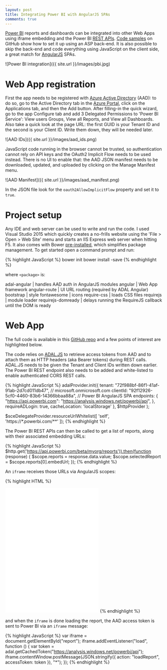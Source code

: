 ```yaml
---
layout: post
title: Integrating Power BI with AngularJS SPAs
comments: true
---
```


[Power BI](https://powerbi.com) reports and dashboards can be integrated into other Web Apps using iframe embedding and the Power BI 
[REST APIs](https://powerbi.microsoft.com/en-us/documentation/powerbi-developer-overview-of-power-bi-rest-api/). [Code samples](https://github.com/Microsoft/PowerBI-CSharp/tree/master/samples/webforms)
on GitHub show how to set it up using an ASP back-end. It is also possible to skip the back-end and code everything using JavaScript on the client side,
a great match for [AngularJS](https://angularjs.org/) SPAs.

![Power BI integration]({{ site.url }}/images/pbi.jpg)

# Web App registration

First the app needs to be registered with [Azure Active Directory](https://azure.microsoft.com/en-us/services/active-directory/) (AAD): 
to do so, go to the Active Directory tab in the [Azure Portal](https://manage.windowsazure.com/), click on the Applications tab, 
and then the Add button. After filling-in the quick wizard, go to the app Configure tab and add 3 Delegated Permissions to 'Power BI Service': View users Groups, View all Reports, and View all Dashboards. Also
take a quick look at the page URL: the first GUID is your Tenant ID and the second is your Client ID. Write them down, they will be needed later.

![AAD IDs]({{ site.url }}/images/aad_ids.png)

JavaScript code running in the browser cannot be trusted, so authentication cannot rely on API keys and the OAuth2 Implicit Flow needs to be used instead. There is no UI to enable that: 
the AAD JSON manifest needs to be downloaded, updated, and uploaded by clicking on the Manage Manifest menu.

![AAD Manifest]({{ site.url }}/images/aad_manifest.png)

In the JSON file look for the `oauth2AllowImplicitFlow` property and set it to `true`.

# Project setup

Any IDE and web server can be used to write and run the code. I used Visual Studio 2015 which quickly creates a no-frills website using the 'File > Open > Web Site' menu
and starts an IIS Express web server when hitting F5. It also comes with Bower [pre-installed](http://docs.asp.net/en/latest/client-side/bower.html), which
simplifies package management. To get started open a command prompt and run:

{% highlight JavaScript %}
bower init
bower install <package> -save
{% endhighlight %}

where `<package>` is:

adal-angular | handles AAD auth in AngularJS modules
angular | Web App framework
angular-route | UI URL routing (required by ADAL Angular)
bootstrap | style
fontawesome | icons
require-css | loads CSS files
requirejs | module loader
requirejs-domready | delays running the RequireJS callback until the DOM is ready

# Web App

The full code is available in this [GitHub repo](https://github.com/maitre-matt/PowerBI-AngularJS) and a few points of interest are highlighted below.

The code relies on [ADAL.JS](https://github.com/AzureAD/azure-activedirectory-library-for-js) to retrieve access tokens from AAD and to attach them as HTTP headers (aka Bearer tokens) during REST calls.
ADAL.JS needs to be given the Tenant and Client IDs written down earlier. The Power BI REST endpoint also needs to be added and white-listed to enable authenticated CORS REST calls.

{% highlight JavaScript %}
adalProvider.init({
    tenant: "72f988bf-86f1-41af-91ab-2d7cd011db47", // microsoft.onmicrosoft.com
    clientId: "92f12926-5cf0-4460-83b6-14366bbaa88a", // Power BI AngularJS SPA
    endpoints: {
        "https://api.powerbi.com": "https://analysis.windows.net/powerbi/api",
    },
    requireADLogin: true,
    cacheLocation: 'localStorage'
    },
    $httpProvider
);

$sceDelegateProvider.resourceUrlWhitelist([
    'self',
    'https://*.powerbi.com/**'
]);
{% endhighlight %}

The Power BI REST APIs can then be called to get a list of reports, along with their associated embedding URLs:

{% highlight JavaScript %}
$http.get('https://api.powerbi.com/beta/myorg/reports')).then(function (response) {
    $scope.reports = response.data.value;
    $scope.selectedReport = $scope.reports[0].embedUrl;
});
{% endhighlight %}

An `iframe` receives those URLs via AngularJS scopes:

{% highlight HTML %}
<iframe id="report" ng-show="selectedReport" src="{ {selectedReport} }" frameborder="0" seamless style="height: 400px;" class="col-sm-12"></iframe>
{% endhighlight %}

and when the `iframe` is done loading the report, the AAD access token is sent to Power BI via an `iframe` message:

{% highlight JavaScript %}
var iframe = document.getElementById("report");
iframe.addEventListener("load", function () {
    var token = adal.getCachedToken("https://analysis.windows.net/powerbi/api");
    iframe.contentWindow.postMessage(JSON.stringify({ action: "loadReport", accessToken: token }), "*");
});
{% endhighlight %}
